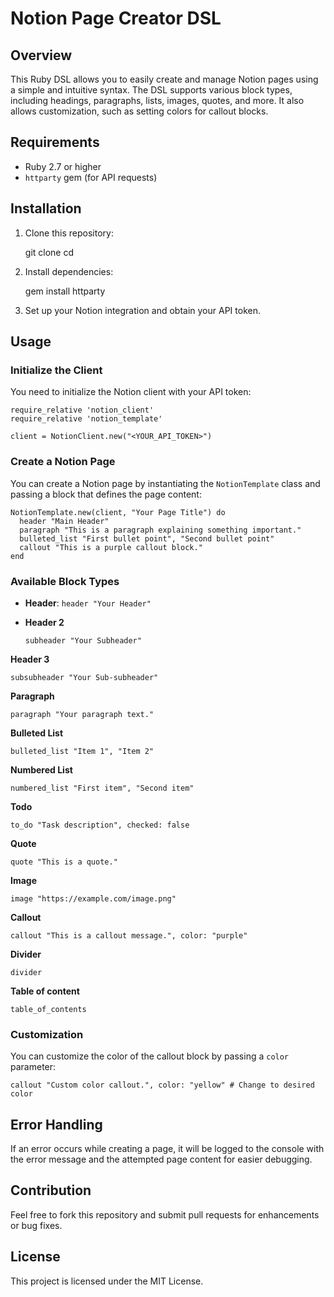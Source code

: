 # Notion Page Creator DSL

## Overview

This Ruby DSL allows you to easily create and manage Notion pages using a simple and intuitive syntax. The DSL supports various block types, including headings, paragraphs, lists, images, quotes, and more. It also allows customization, such as setting colors for callout blocks.

## Requirements

- Ruby 2.7 or higher
- `httparty` gem (for API requests)

## Installation

1. Clone this repository:

    git clone <repository-url>
    cd <repository-directory>


2. Install dependencies:

    gem install httparty
3. Set up your Notion integration and obtain your API token.

## Usage

### Initialize the Client

You need to initialize the Notion client with your API token:

    require_relative 'notion_client'
    require_relative 'notion_template'
    
    client = NotionClient.new("<YOUR_API_TOKEN>")
### Create a Notion Page

You can create a Notion page by instantiating the `NotionTemplate` class and passing a block that defines the page content:

    NotionTemplate.new(client, "Your Page Title") do
      header "Main Header"
      paragraph "This is a paragraph explaining something important."
      bulleted_list "First bullet point", "Second bullet point"
      callout "This is a purple callout block."
    end
### Available Block Types

-   **Header**:
`header "Your Header"`
- **Header 2**

      subheader "Your Subheader"
**Header 3**

    subsubheader "Your Sub-subheader"
**Paragraph**

    paragraph "Your paragraph text."
**Bulleted List**

    bulleted_list "Item 1", "Item 2"

**Numbered List**

    numbered_list "First item", "Second item"

**Todo**

    to_do "Task description", checked: false
**Quote**

    quote "This is a quote."

**Image**

    image "https://example.com/image.png"

**Callout**

    callout "This is a callout message.", color: "purple"

**Divider**

    divider

**Table of content**

    table_of_contents
### Customization

You can customize the color of the callout block by passing a `color` parameter:

    callout "Custom color callout.", color: "yellow" # Change to desired color
## Error Handling

If an error occurs while creating a page, it will be logged to the console with the error message and the attempted page content for easier debugging.

## Contribution

Feel free to fork this repository and submit pull requests for enhancements or bug fixes.

## License

This project is licensed under the MIT License.
